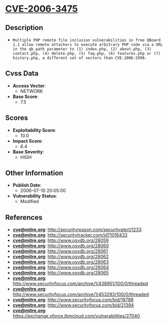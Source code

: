 
# [CVE-2006-3475](http://securityreason.com/securityalert/1233)

## Description

- `Multiple PHP remote file inclusion vulnerabilities in free QBoard 1.1 allow remote attackers to execute arbitrary PHP code via a URL in the qb_path parameter to (1) index.php, (2) about.php, (3) contact.php, (4) delete.php, (5) faq.php, (6) features.php or (7) history.php, a different set of vectors than CVE-2006-2998.`

## Cvss Data

- **Access Vector**:
  - NETWORK
- **Base Score**:
  - 7.5

## Scores

- **Exploitability Score**:
  - 10.0
- **Impact Score**:
  - 6.4
- **Base Severity**:
  - HIGH

## Other Information

- **Publish Date**:
  - 2006-07-10 20:05:00
- **Vulnerability Status**:
  - Modified

## References

- **cve@mitre.org**: http://securityreason.com/securityalert/1233
- **cve@mitre.org**: http://securitytracker.com/id?1016433
- **cve@mitre.org**: http://www.osvdb.org/28059
- **cve@mitre.org**: http://www.osvdb.org/28060
- **cve@mitre.org**: http://www.osvdb.org/28061
- **cve@mitre.org**: http://www.osvdb.org/28062
- **cve@mitre.org**: http://www.osvdb.org/28063
- **cve@mitre.org**: http://www.osvdb.org/28064
- **cve@mitre.org**: http://www.osvdb.org/28065
- **cve@mitre.org**: http://www.securityfocus.com/archive/1/438951/100/0/threaded
- **cve@mitre.org**: http://www.securityfocus.com/archive/1/453293/100/0/threaded
- **cve@mitre.org**: http://www.securityfocus.com/bid/18788
- **cve@mitre.org**: http://www.securityfocus.com/bid/21394
- **cve@mitre.org**: https://exchange.xforce.ibmcloud.com/vulnerabilities/27040
